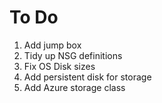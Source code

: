 # To Do
1. Add jump box
2. Tidy up NSG definitions
3. Fix OS Disk sizes
4. Add persistent disk for storage
5. Add Azure storage class
